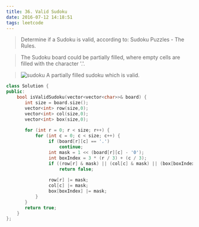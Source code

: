 ```yaml
---
title: 36. Valid Sudoku
date: 2016-07-12 14:18:51
tags: leetcode
---
```


>Determine if a Sudoku is valid, according to: Sudoku Puzzles - The Rules.

>The Sudoku board could be partially filled, where empty cells are filled with the character '.'.

>![sudoku](http://o7mi4viua.bkt.clouddn.com/image/jpg/Sudoku.png)
>A partially filled sudoku which is valid.


```c++
class Solution {
public:
    bool isValidSudoku(vector<vector<char>>& board) {
       int size = board.size();
       vector<int> row(size,0);
       vector<int> col(size,0);
       vector<int> box(size,0);
       
       for (int r = 0; r < size; r++) {
           for (int c = 0; c < size; c++) {
                if (board[r][c] == '.')
                    continue;
                int mask = 1 << (board[r][c] - '0');
                int boxIndex = 3 * (r / 3) + (c / 3);
                if ((row[r] & mask) || (col[c] & mask) || (box[boxIndex] & mask))
                    return false;
                
                row[r] |= mask;
                col[c] |= mask;
                box[boxIndex] |= mask;
           }
       }
       return true;
    }
};
```
